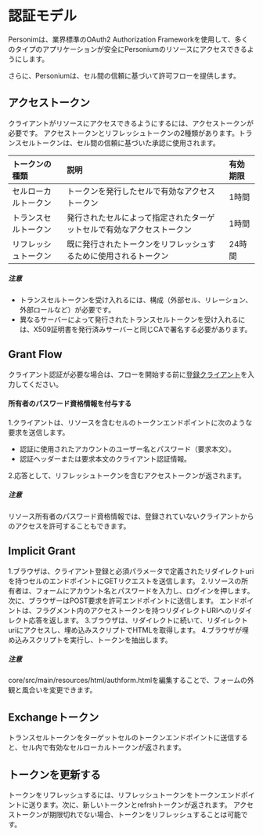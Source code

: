 # 認証モデル
Personimは、業界標準のOAuth2 Authorization Frameworkを使用して、多くのタイプのアプリケーションが安全にPersoniumのリソースにアクセスできるようにします。

さらに、Personiumは、セル間の信頼に基づいて許可フローを提供します。

## アクセストークン
クライアントがリソースにアクセスできるようにするには、アクセストークンが必要です。
アクセストークンとリフレッシュトークンの2種類があります。トランスセルトークンは、セル間の信頼に基づいた承認に使用されます。

|トークンの種類|説明|有効期限|
|:---------|:----------|:---------|
|セルローカルトークン|トークンを発行したセルで有効なアクセストークン| 1時間|
|トランスセルトークン|発行されたセルによって指定されたターゲットセルで有効なアクセストークン| 1時間|
|リフレッシュトークン|既に発行されたトークンをリフレッシュするために使用されるトークン| 24時間|

##### 注意
* トランスセルトークンを受け入れるには、構成（外部セル、リレーション、外部ロールなど）が必要です。
* 異なるサーバーによって発行されたトランスセルトークンを受け入れるには、X509証明書を発行済みサーバーと同じCAで署名する必要があります。

## Grant Flow

クライアント認証が必要な場合は、フローを開始する前に[登録クライアント](https://personium.github.io/ja/user_guide/004_Client_auth.html)を入力してください。

#### 所有者のパスワード資格情報を付与する

1.クライアントは、リソースを含むセルのトークンエンドポイントに次のような要求を送信します。
  * 認証に使用されたアカウントのユーザー名とパスワード（要求本文）。
  * 認証ヘッダーまたは要求本文のクライアント認証情報。

2.応答として、リフレッシュトークンを含むアクセストークンが返されます。

##### 注意
 リソース所有者のパスワード資格情報では、登録されていないクライアントからのアクセスを許可することもできます。

## Implicit Grant

1.ブラウザは、クライアント登録と必須パラメータで定義されたリダイレクトuriを持つセルのエンドポイントにGETリクエストを送信します。
2.リソースの所有者は、フォームにアカウント名とパスワードを入力し、ログインを押します。次に、ブラウザーはPOST要求を許可エンドポイントに送信します。
エンドポイントは、フラグメント内のアクセストークンを持つリダイレクトURIへのリダイレクト応答を返します。
3.ブラウザは、リダイレクトに続いて、リダイレクトuriにアクセスし、埋め込みスクリプトでHTMLを取得します。
4.ブラウザが埋め込みスクリプトを実行し、トークンを抽出します。

##### 注意
core/src/main/resources/html/authform.htmlを編集することで、フォームの外観と風合いを変更できます。

## Exchangeトークン
トランスセルトークンをターゲットセルのトークンエンドポイントに送信すると、セル内で有効なセルローカルトークンが返されます。


## トークンを更新する
トークンをリフレッシュするには、リフレッシュトークンをトークンエンドポイントに送ります。次に、新しいトークンとrefrshトークンが返されます。
アクセストークンが期限切れでない場合、トークンをリフレッシュすることは可能です。
